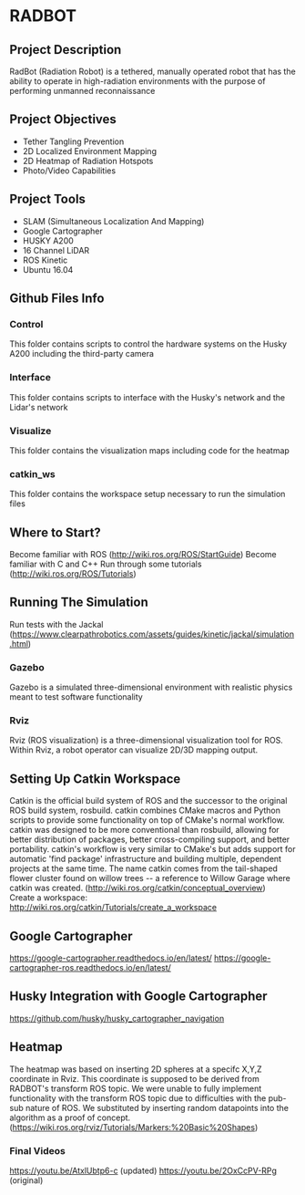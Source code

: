 # RADBOT

## Project Description
RadBot (Radiation Robot) is a tethered, manually operated robot that has the ability to operate in high-radiation environments with the purpose of performing unmanned reconnaissance

## Project Objectives
- Tether Tangling Prevention  
- 2D Localized Environment Mapping
- 2D Heatmap of Radiation Hotspots  
- Photo/Video Capabilities

## Project Tools
- SLAM (Simultaneous Localization And Mapping)
- Google Cartographer
- HUSKY A200
- 16 Channel LiDAR
- ROS Kinetic
- Ubuntu 16.04

## Github Files Info
### Control
This folder contains scripts to control the hardware systems on the Husky A200 including the third-party camera
### Interface
This folder contains scripts to interface with the Husky's network and the Lidar's network
### Visualize
This folder contains the visualization maps including code for the heatmap
### catkin_ws
This folder contains the workspace setup necessary to run the simulation files

## Where to Start?
Become familiar with ROS (http://wiki.ros.org/ROS/StartGuide)
Become familiar with C and C++
Run through some tutorials (http://wiki.ros.org/ROS/Tutorials)

## Running The Simulation
Run tests with the Jackal (https://www.clearpathrobotics.com/assets/guides/kinetic/jackal/simulation.html)

### Gazebo
Gazebo is a simulated three-dimensional environment with realistic physics meant to test software functionality

### Rviz
Rviz (ROS visualization) is a three-dimensional visualization tool for ROS. Within Rviz, a robot operator can visualize 2D/3D mapping output. 

## Setting Up Catkin Workspace
Catkin is the official build system of ROS and the successor to the original ROS build system, rosbuild. catkin combines CMake macros and Python scripts to provide some functionality on top of CMake's normal workflow. catkin was designed to be more conventional than rosbuild, allowing for better distribution of packages, better cross-compiling support, and better portability. catkin's workflow is very similar to CMake's but adds support for automatic 'find package' infrastructure and building multiple, dependent projects at the same time. The name catkin comes from the tail-shaped flower cluster found on willow trees -- a reference to Willow Garage where catkin was created. (http://wiki.ros.org/catkin/conceptual_overview)  
Create a workspace: http://wiki.ros.org/catkin/Tutorials/create_a_workspace

## Google Cartographer
https://google-cartographer.readthedocs.io/en/latest/
https://google-cartographer-ros.readthedocs.io/en/latest/

## Husky Integration with Google Cartographer
https://github.com/husky/husky_cartographer_navigation

## Heatmap
The heatmap was based on inserting 2D spheres at a specifc X,Y,Z coordinate in Rviz. This coordinate is supposed to be derived from RADBOT's transform ROS topic. We were unable to fully implement functionality with the transform ROS topic due to difficulties with the pub-sub nature of ROS. We substituted by inserting random datapoints into the algorithm as a proof of concept. (https://wiki.ros.org/rviz/Tutorials/Markers:%20Basic%20Shapes)  
### Final Videos
https://youtu.be/AtxlUbtp6-c (updated)
https://youtu.be/2OxCcPV-RPg (original)
